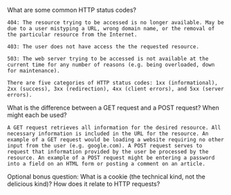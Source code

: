What are some common HTTP status codes?

	404: The resource trying to be accessed is no longer available. May be due to a user mistyping a URL, wrong domain name, or the removal of the particular resource from the Internet.

	403: The user does not have access the the requested resource. 

	503: The web server trying to be accessed is not available at the current time for any number of reasons (e.g. being overloaded, down for maintenance).

	There are five categories of HTTP status codes: 1xx (informational), 2xx (success), 3xx (redirection), 4xx (client errors), and 5xx (server errors).

What is the difference between a GET request and a POST request? When might each be used?

	A GET request retrieves all information for the desired resource. All necessary information is included in the URL for the resource. An example of a GET request would be loading a website requiring no other input from the user (e.g. google.com). A POST request serves to request that information provided by the user be processed by the resource. An example of a POST request might be entering a password into a field on an HTML form or posting a comment on an article. 

Optional bonus question: What is a cookie (the technical kind, not the delicious kind)? How does it relate to HTTP requests?